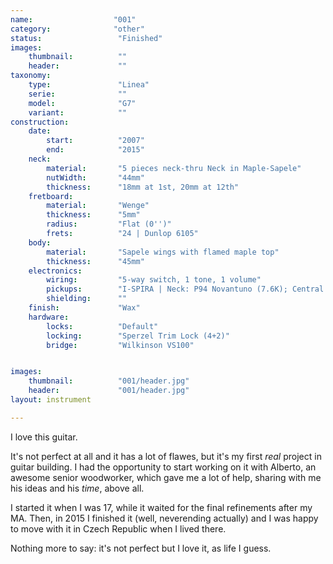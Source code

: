 ```yaml
---
name:                  "001"
category:              "other"
status:                 "Finished"
images:
    thumbnail:          ""
    header:             ""
taxonomy:
    type:               "Linea"
    serie:              ""
    model:              "G7"
    variant:            ""
construction:
    date:
        start:          "2007"
        end:            "2015"
    neck:
        material:       "5 pieces neck-thru Neck in Maple-Sapele"
        nutWidth:       "44mm"
        thickness:      "18mm at 1st, 20mm at 12th"
    fretboard:
        material:       "Wenge"
        thickness:      "5mm"  
        radius:         "Flat (0'')"
        frets:          "24 | Dunlop 6105"
    body:
        material:       "Sapele wings with flamed maple top"
        thickness:      "45mm"
    electronics:
        wiring:         "5-way switch, 1 tone, 1 volume"
        pickups:        "I-SPIRA | Neck: P94 Novantuno (7.6K); Central: SC Linea (8.4K); Bridge: HB Replica (15K)"
        shielding:      ""
    finish:             "Wax"
    hardware:
        locks:          "Default"
        locking:        "Sperzel Trim Lock (4+2)"
        bridge:         "Wilkinson VS100"


images:
    thumbnail:          "001/header.jpg"
    header:             "001/header.jpg"
layout: instrument

---
```


I love this guitar.

It's not perfect at all and it has a lot of flawes, but it's my first *real* project in guitar building. I had the opportunity to start working on it with Alberto, an awesome senior woodworker, which gave me a lot of help, sharing with me his ideas and his *time*, above all.

I started it when I was 17, while it waited for the final refinements after my MA. Then, in 2015 I finished it (well, neverending actually) and I was happy to move with it in Czech Republic when I lived there.

Nothing more to say: it's not perfect but I love it, as life I guess.